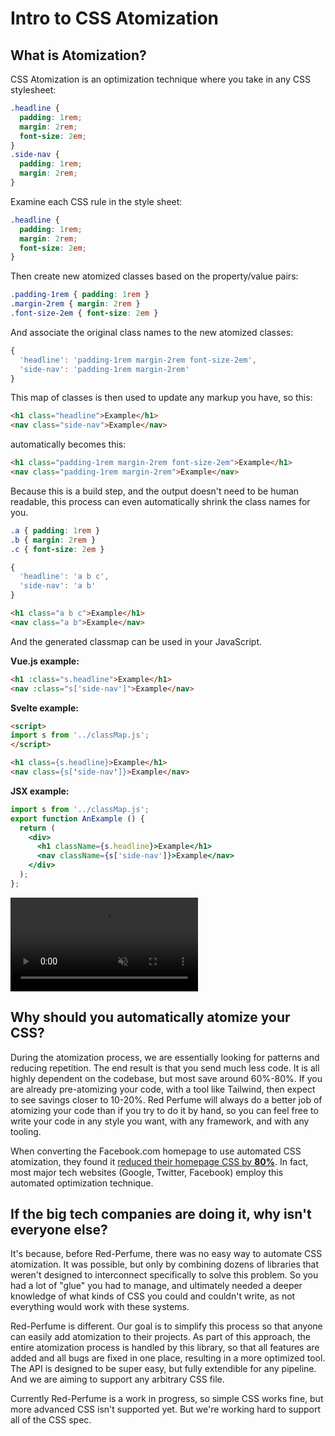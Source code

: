# Intro to CSS Atomization

## What is Atomization?

CSS Atomization is an optimization technique where you take in any CSS stylesheet:

```css
.headline {
  padding: 1rem;
  margin: 2rem;
  font-size: 2em;
}
.side-nav {
  padding: 1rem;
  margin: 2rem;
}
```

Examine each CSS rule in the style sheet:

```css
.headline {
  padding: 1rem;
  margin: 2rem;
  font-size: 2em;
}
```

Then create new atomized classes based on the property/value pairs:

```css
.padding-1rem { padding: 1rem }
.margin-2rem { margin: 2rem }
.font-size-2em { font-size: 2em }
```

And associate the original class names to the new atomized classes:

```js
{
  'headline': 'padding-1rem margin-2rem font-size-2em',
  'side-nav': 'padding-1rem margin-2rem'
}
```

This map of classes is then used to update any markup you have, so this:

```html
<h1 class="headline">Example</h1>
<nav class="side-nav">Example</nav>
```

automatically becomes this:

```html
<h1 class="padding-1rem margin-2rem font-size-2em">Example</h1>
<nav class="padding-1rem margin-2rem">Example</nav>
```

Because this is a build step, and the output doesn't need to be human readable, this process can even automatically shrink the class names for you.

```css
.a { padding: 1rem }
.b { margin: 2rem }
.c { font-size: 2em }
```
```js
{
  'headline': 'a b c',
  'side-nav': 'a b'
}
```
```html
<h1 class="a b c">Example</h1>
<nav class="a b">Example</nav>
```

And the generated classmap can be used in your JavaScript.

**Vue.js example:**

```html
<h1 :class="s.headline">Example</h1>
<nav :class="s['side-nav']">Example</nav>
```

**Svelte example:**

```html
<script>
import s from '../classMap.js';
</script>

<h1 class={s.headline}>Example</h1>
<nav class={s['side-nav']}>Example</nav>
```

**JSX example:**

```jsx
import s from '../classMap.js';
export function AnExample () {
  return (
    <div>
      <h1 className={s.headline}>Example</h1>
      <nav className={s['side-nav']}>Example</nav>
    </div>
  );
};
```

<video autobuffer autoplay controls disablepictureinpicture loop muted preload="auto" src="/videos/intro.mp4"><meta itemprop="description" content="A visual representation of the above explanation"></video>


## Why should you automatically atomize your CSS?

During the atomization process, we are essentially looking for patterns and reducing repetition. The end result is that you send much less code. It is all highly dependent on the codebase, but most save around 60%-80%. If you are already pre-atomizing your code, with a tool like Tailwind, then expect to see savings closer to 10-20%. Red Perfume will always do a better job of atomizing your code than if you try to do it by hand, so you can feel free to write your code in any style you want, with any framework, and with any tooling.

When converting the Facebook.com homepage to use automated CSS atomization, they found it [reduced their homepage CSS by **80%**](https://engineering.fb.com/web/facebook-redesign). In fact, most major tech websites (Google, Twitter, Facebook) employ this automated optimization technique.


## If the big tech companies are doing it, why isn't everyone else?

It's because, before Red-Perfume, there was no easy way to automate CSS atomization. It was possible, but only by combining dozens of libraries that weren't designed to interconnect specifically to solve this problem. So you had a lot of "glue" you had to manage, and ultimately needed a deeper knowledge of what kinds of CSS you could and couldn't write, as not everything would work with these systems.

Red-Perfume is different. Our goal is to simplify this process so that anyone can easily add atomization to their projects. As part of this approach, the entire atomization process is handled by this library, so that all features are added and all bugs are fixed in one place, resulting in a more optimized tool. The API is designed to be super easy, but fully extendible for any pipeline. And we are aiming to support any arbitrary CSS file.

Currently Red-Perfume is a work in progress, so simple CSS works fine, but more advanced CSS isn't supported yet. But we're working hard to support all of the CSS spec.
